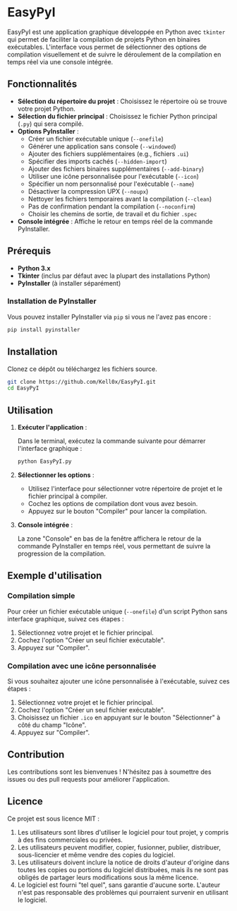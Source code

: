 # EasyPyI

EasyPyI est une application graphique développée en Python avec `tkinter` qui permet de faciliter la compilation de projets Python en binaires exécutables. L'interface vous permet de sélectionner des options de compilation visuellement et de suivre le déroulement de la compilation en temps réel via une console intégrée.

## Fonctionnalités

- **Sélection du répertoire du projet** : Choisissez le répertoire où se trouve votre projet Python.
- **Sélection du fichier principal** : Choisissez le fichier Python principal (`.py`) qui sera compilé.
- **Options PyInstaller** :
  - Créer un fichier exécutable unique (`--onefile`)
  - Générer une application sans console (`--windowed`)
  - Ajouter des fichiers supplémentaires (e.g., fichiers `.ui`)
  - Spécifier des imports cachés (`--hidden-import`)
  - Ajouter des fichiers binaires supplémentaires (`--add-binary`)
  - Utiliser une icône personnalisée pour l'exécutable (`--icon`)
  - Spécifier un nom personnalisé pour l'exécutable (`--name`)
  - Désactiver la compression UPX (`--noupx`)
  - Nettoyer les fichiers temporaires avant la compilation (`--clean`)
  - Pas de confirmation pendant la compilation (`--noconfirm`)
  - Choisir les chemins de sortie, de travail et du fichier `.spec`
- **Console intégrée** : Affiche le retour en temps réel de la commande PyInstaller.

## Prérequis

- **Python 3.x**
- **Tkinter** (inclus par défaut avec la plupart des installations Python)
- **PyInstaller** (à installer séparément)

### Installation de PyInstaller

Vous pouvez installer PyInstaller via `pip` si vous ne l'avez pas encore :

```bash
pip install pyinstaller
```

## Installation

Clonez ce dépôt ou téléchargez les fichiers source.

```bash
git clone https://github.com/Kell0x/EasyPyI.git
cd EasyPyI
```

## Utilisation

1. **Exécuter l'application** :

   Dans le terminal, exécutez la commande suivante pour démarrer l'interface graphique :

   ```bash
   python EasyPyI.py
   ```

2. **Sélectionner les options** :

   - Utilisez l'interface pour sélectionner votre répertoire de projet et le fichier principal à compiler.
   - Cochez les options de compilation dont vous avez besoin.
   - Appuyez sur le bouton "Compiler" pour lancer la compilation.

3. **Console intégrée** :

   La zone "Console" en bas de la fenêtre affichera le retour de la commande PyInstaller en temps réel, vous permettant de suivre la progression de la compilation.

## Exemple d'utilisation

### Compilation simple

Pour créer un fichier exécutable unique (`--onefile`) d'un script Python sans interface graphique, suivez ces étapes :

1. Sélectionnez votre projet et le fichier principal.
2. Cochez l'option "Créer un seul fichier exécutable".
3. Appuyez sur "Compiler".

### Compilation avec une icône personnalisée

Si vous souhaitez ajouter une icône personnalisée à l'exécutable, suivez ces étapes :

1. Sélectionnez votre projet et le fichier principal.
2. Cochez l'option "Créer un seul fichier exécutable".
3. Choisissez un fichier `.ico` en appuyant sur le bouton "Sélectionner" à côté du champ "Icône".
4. Appuyez sur "Compiler".

## Contribution

Les contributions sont les bienvenues ! N'hésitez pas à soumettre des issues ou des pull requests pour améliorer l'application.

## Licence

Ce projet est sous licence MIT :

1. Les utilisateurs sont libres d'utiliser le logiciel pour tout projet, y compris à des fins commerciales ou privées.
2. Les utilisateurs peuvent modifier, copier, fusionner, publier, distribuer, sous-licencier et même vendre des copies du logiciel.
3. Les utilisateurs doivent inclure la notice de droits d'auteur d'origine dans toutes les copies ou portions du logiciel distribuées, mais ils ne sont pas obligés de partager leurs modifications sous la même licence.
4. Le logiciel est fourni "tel quel", sans garantie d'aucune sorte. L'auteur n'est pas responsable des problèmes qui pourraient survenir en utilisant le logiciel.
